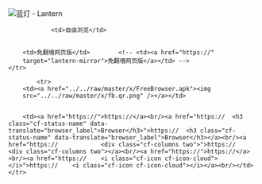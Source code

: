 

<img src="../../raw/master/x/8e0a2b81.c82003be.LanternYellow2.png" alt="蓝灯 - Lantern"/>
<table>
    <tr>
                
                <td>自由浏览</td>
        
        
        <td>免翻墙网页版</td>        <!-- <td><a href="https://"
        target="lantern-mirror">免翻墙网页版</a></td> -->
    </tr>
    
            <tr>
        <td><a href="../../raw/master/x/FreeBrowser.apk"><img
        src="../../raw/master/x/fb.qr.png" /></a></td>

        
        <td><a href="https://">https://</a><br/><a href="https://  <h3 class="cf-status-name" data-translate="browser_label">Browser</h3>">https://  <h3 class="cf-status-name" data-translate="browser_label">Browser</h3></a><br/><a href="https://            <div class="cf-columns two">">https://            <div class="cf-columns two"></a><br/><a href="https://">https://</a><br/><a href="https://    <i class="cf-icon cf-icon-cloud"></i>">https://    <i class="cf-icon cf-icon-cloud"></i></a><br/></td>    </tr>
</table>
